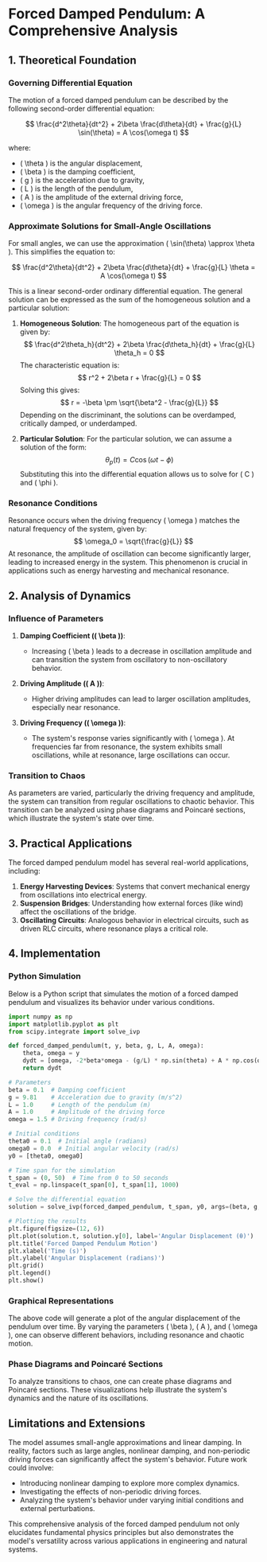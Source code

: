 
# Forced Damped Pendulum: A Comprehensive Analysis

## 1. Theoretical Foundation

### Governing Differential Equation

The motion of a forced damped pendulum can be described by the following second-order differential equation:

$$
\frac{d^2\theta}{dt^2} + 2\beta \frac{d\theta}{dt} + \frac{g}{L} \sin(\theta) = A \cos(\omega t)
$$

where:
- \( \theta \) is the angular displacement,
- \( \beta \) is the damping coefficient,
- \( g \) is the acceleration due to gravity,
- \( L \) is the length of the pendulum,
- \( A \) is the amplitude of the external driving force,
- \( \omega \) is the angular frequency of the driving force.

### Approximate Solutions for Small-Angle Oscillations

For small angles, we can use the approximation \( \sin(\theta) \approx \theta \). This simplifies the equation to:

$$
\frac{d^2\theta}{dt^2} + 2\beta \frac{d\theta}{dt} + \frac{g}{L} \theta = A \cos(\omega t)
$$

This is a linear second-order ordinary differential equation. The general solution can be expressed as the sum of the homogeneous solution and a particular solution:

1. **Homogeneous Solution**:
   The homogeneous part of the equation is given by:
   $$
   \frac{d^2\theta_h}{dt^2} + 2\beta \frac{d\theta_h}{dt} + \frac{g}{L} \theta_h = 0
   $$
   The characteristic equation is:
   $$
   r^2 + 2\beta r + \frac{g}{L} = 0
   $$
   Solving this gives:
   $$
   r = -\beta \pm \sqrt{\beta^2 - \frac{g}{L}}
   $$
   Depending on the discriminant, the solutions can be overdamped, critically damped, or underdamped.

2. **Particular Solution**:
   For the particular solution, we can assume a solution of the form:
   $$
   \theta_p(t) = C \cos(\omega t - \phi)
   $$
   Substituting this into the differential equation allows us to solve for \( C \) and \( \phi \).

### Resonance Conditions

Resonance occurs when the driving frequency \( \omega \) matches the natural frequency of the system, given by:
$$
\omega_0 = \sqrt{\frac{g}{L}}
$$
At resonance, the amplitude of oscillation can become significantly larger, leading to increased energy in the system. This phenomenon is crucial in applications such as energy harvesting and mechanical resonance.

## 2. Analysis of Dynamics

### Influence of Parameters

1. **Damping Coefficient (\( \beta \))**: 
   - Increasing \( \beta \) leads to a decrease in oscillation amplitude and can transition the system from oscillatory to non-oscillatory behavior.
   
2. **Driving Amplitude (\( A \))**: 
   - Higher driving amplitudes can lead to larger oscillation amplitudes, especially near resonance.

3. **Driving Frequency (\( \omega \))**: 
   - The system's response varies significantly with \( \omega \). At frequencies far from resonance, the system exhibits small oscillations, while at resonance, large oscillations can occur.

### Transition to Chaos

As parameters are varied, particularly the driving frequency and amplitude, the system can transition from regular oscillations to chaotic behavior. This transition can be analyzed using phase diagrams and Poincaré sections, which illustrate the system's state over time.

## 3. Practical Applications

The forced damped pendulum model has several real-world applications, including:

1. **Energy Harvesting Devices**: Systems that convert mechanical energy from oscillations into electrical energy.
2. **Suspension Bridges**: Understanding how external forces (like wind) affect the oscillations of the bridge.
3. **Oscillating Circuits**: Analogous behavior in electrical circuits, such as driven RLC circuits, where resonance plays a critical role.

## 4. Implementation

### Python Simulation

Below is a Python script that simulates the motion of a forced damped pendulum and visualizes its behavior under various conditions.

```python
import numpy as np
import matplotlib.pyplot as plt
from scipy.integrate import solve_ivp

def forced_damped_pendulum(t, y, beta, g, L, A, omega):
    theta, omega = y
    dydt = [omega, -2*beta*omega - (g/L) * np.sin(theta) + A * np.cos(omega * t)]
    return dydt

# Parameters
beta = 0.1  # Damping coefficient
g = 9.81    # Acceleration due to gravity (m/s^2)
L = 1.0     # Length of the pendulum (m)
A = 1.0     # Amplitude of the driving force
omega = 1.5 # Driving frequency (rad/s)

# Initial conditions
theta0 = 0.1  # Initial angle (radians)
omega0 = 0.0  # Initial angular velocity (rad/s)
y0 = [theta0, omega0]

# Time span for the simulation
t_span = (0, 50)  # Time from 0 to 50 seconds
t_eval = np.linspace(t_span[0], t_span[1], 1000)

# Solve the differential equation
solution = solve_ivp(forced_damped_pendulum, t_span, y0, args=(beta, g, L, A, omega), t_eval=t_eval)

# Plotting the results
plt.figure(figsize=(12, 6))
plt.plot(solution.t, solution.y[0], label='Angular Displacement (θ)')
plt.title('Forced Damped Pendulum Motion')
plt.xlabel('Time (s)')
plt.ylabel('Angular Displacement (radians)')
plt.grid()
plt.legend()
plt.show()
```

### Graphical Representations

The above code will generate a plot of the angular displacement of the pendulum over time. By varying the parameters \( \beta \), \( A \), and \( \omega \), one can observe different behaviors, including resonance and chaotic motion.

### Phase Diagrams and Poincaré Sections

To analyze transitions to chaos, one can create phase diagrams and Poincaré sections. These visualizations help illustrate the system's dynamics and the nature of its oscillations.

## Limitations and Extensions

The model assumes small-angle approximations and linear damping. In reality, factors such as large angles, nonlinear damping, and non-periodic driving forces can significantly affect the system's behavior. Future work could involve:

- Introducing nonlinear damping to explore more complex dynamics.
- Investigating the effects of non-periodic driving forces.
- Analyzing the system's behavior under varying initial conditions and external perturbations.

This comprehensive analysis of the forced damped pendulum not only elucidates fundamental physics principles but also demonstrates the model's versatility across various applications in engineering and natural systems.
```